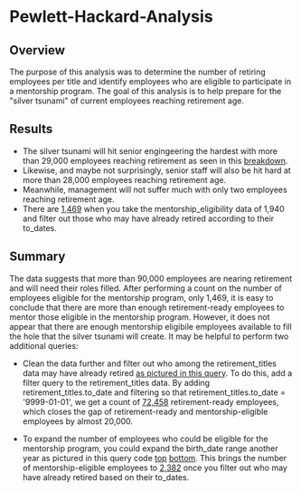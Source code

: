 # Pewlett-Hackard-Analysis
## Overview
The purpose of this analysis was to determine the number of retiring employees per title and identify employees who are eligible to participate in a mentorship program. The goal of this analysis is to help prepare for the "silver tsunami" of current employees reaching retirement age.

## Results
* The silver tsunami will hit senior engingeering the hardest with more than 29,000 employees reaching retirement as seen in this [breakdown](https://github.com/LaurenSonis/Pewlett-Hackard-Analysis/blob/main/2021-01-24%20(4).png).
* Likewise, and maybe not surprisingly, senior staff will also be hit hard at more than 28,000 employees reaching retirement age.
* Meanwhile, management will not suffer much with only two employees reaching retirement age.
* There are [1,469](https://github.com/LaurenSonis/Pewlett-Hackard-Analysis/blob/main/2021-01-24%20(4).png) when you take the mentorship_eligibility data of 1,940 and filter out those who may have already retired according to their to_dates.

## Summary
The data suggests that more than 90,000 employees are nearing retirement and will need their roles filled. After performing a count on the number of employees eligible for the mentorship program, only 1,469, it is easy to conclude that there are more than enough retirement-ready employees to mentor those eligible in the mentorship program. However, it does not appear that there are enough mentorship eligibile employees available to fill the hole that the silver tsunami will create. It may be helpful to perform two additional queries:
* Clean the data further and filter out who among the retirement_titles data may have already retired [as pictured in this query](https://github.com/LaurenSonis/Pewlett-Hackard-Analysis/blob/main/2021-01-24%20(9).png). To do this, add a filter query to the retirement_titles data. By adding retirement_titles.to_date and filtering so that retirement_titles.to_date = '9999-01-01', we get a count of [72,458](https://github.com/LaurenSonis/Pewlett-Hackard-Analysis/blob/main/2021-01-24%20(8).png) retirement-ready employees, which closes the gap of retirement-ready and mentorship-eligible employees by almost 20,000.

* To expand the number of employees who could be eligible for the mentorship program, you could expand the birth_date range another year as pictured in this query code [top](https://github.com/LaurenSonis/Pewlett-Hackard-Analysis/blob/main/2021-01-24%20(10).png) [bottom](https://github.com/LaurenSonis/Pewlett-Hackard-Analysis/blob/main/2021-01-24%20(11).png). This brings the number of mentorship-eligible employees to [2,382](https://github.com/LaurenSonis/Pewlett-Hackard-Analysis/blob/main/2021-01-24%20(13).png) once you filter out who may have already retired based on their to_dates.

